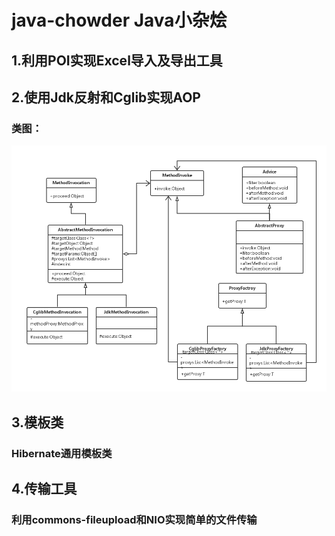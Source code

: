 # java-chowder Java小杂烩

## 1.利用POI实现Excel导入及导出工具

## 2.使用Jdk反射和Cglib实现AOP

### 类图：

![AOP class](img/aop-class.png)

## 3.模板类

### Hibernate通用模板类

## 4.传输工具

### 利用commons-fileupload和NIO实现简单的文件传输
